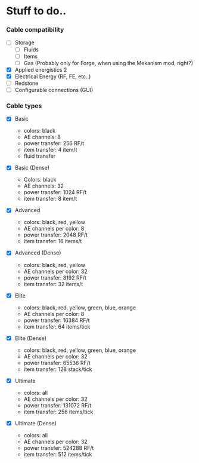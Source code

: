 # Stuff to do..

### Cable compatibility

* [ ] Storage
  - [ ] Fluids
  - [ ] Items
  - [ ] Gas (Probably only for Forge, when using the Mekanism mod, right?)
* [x] Applied energistics 2
* [x] Electrical Energy (RF, FE, etc..)
* [ ] Redstone
* [ ] Configurable connections (GUI)

### Cable types

* [x] Basic
    - colors: black
    - AE channels: 8
    - power transfer: 256 RF/t
    - item transfer: 4 item/t
    - fluid transfer

* [x] Basic (Dense)
    - Colors: black
    - AE channels: 32
    - power transfer: 1024 RF/t
    - item transfer: 8 item/t

* [x] Advanced
    - colors: black, red, yellow
    - AE channels per color: 8
    - power transfer: 2048 RF/t
    - item transfer: 16 items/t

* [x] Advanced (Dense)
    - colors: black, red, yellow
    - AE channels per color: 32
    - power transfer: 8192 RF/t
    - item transfer: 32 items/t

* [x] Elite
    - colors: black, red, yellow, green, blue, orange
    - AE channels per color: 8
    - power transfer: 16384 RF/t
    - item transfer: 64 items/tick

* [x] Elite (Dense)
    - colors: black, red, yellow, green, blue, orange
    - AE channels per color: 32
    - power transfer: 65536 RF/t
    - item transfer: 128 stack/tick

* [x] Ultimate
    - colors: all
    - AE channels per color: 32
    - power transfer: 131072 RF/t
    - item transfer: 256 items/tick

* [x] Ultimate (Dense)
    - colors: all
    - AE channels per color: 32
    - power transfer: 524288 RF/t
    - item transfer: 512 items/tick